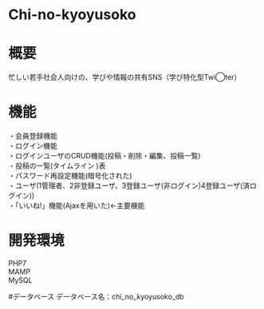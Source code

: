 # Chi-no-kyoyusoko


# 概要
忙しい若手社会人向けの、学びや情報の共有SNS（学び特化型Twi◯ter）

# 機能
・会員登録機能  
・ログイン機能  
・ログインユーザのCRUD機能(投稿・削除・編集、投稿一覧)  
・投稿の一覧(タイムライン )表  
・パスワード再設定機能(暗号化された)  
・ユーザ(1管理者、2非登録ユーザ、3登録ユーザ(非ログイン)4登録ユーザ(済ログイン))  
・「いいね!」機能(Ajaxを用いた)←主要機能  

# 開発環境
PHP7  
MAMP  
MySQL  

#データベース
データベース名：chi_no_kyoyusoko_db
